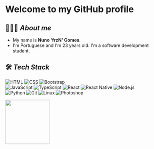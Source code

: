 # **Welcome to my GitHub profile**

## 👨🏻‍💻 _About me_

- My name is **Nuno 'frzN' Gomes**.
- I'm Portuguese and I'm 23 years old. I'm a software development student.

## 🛠 _Tech Stack_

![HTML](https://img.shields.io/badge/-HTML-000?&logo=HTML5)
![CSS](https://img.shields.io/badge/-CSS-000?&logo=CSS3&logoColor=007ACC)
![Bootstrap](https://img.shields.io/badge/-Bootstrap-000?&logo=bootstrap&logoColor=563D7C)\
![JavaScript](https://img.shields.io/badge/-JavaScript-000?&logo=JavaScript&logoColor=ddc508)
![TypeScript](https://img.shields.io/badge/-TypeScript-000?&logo=TypeScript&logoColor=007ACC)
![React](https://img.shields.io/badge/-React-000?&logo=React)
![React Native](https://img.shields.io/badge/-React%20Native-000?&logo=React)
![Node.js](https://img.shields.io/badge/-Node.js-000?&logo=node.js)\
![Python](https://img.shields.io/badge/-Python-000?&logo=python)
![Git](https://img.shields.io/badge/-Git-000?&logo=git)
![Linux](https://img.shields.io/badge/-Linux-000?&logo=Linux&logoColor=FCC624)
![Photoshop](https://img.shields.io/badge/-Photoshop-000?&logo=adobe-photoshop)

<img height="140px" src="https://github-readme-stats.vercel.app/api/top-langs/?username=frznDev&hide=html&hide_title=true&hide_border=true&layout=compact&langs_count=7&exclude_repo=comp426,Redventures-Movie-Quotes&text_color=fff&icon_color=fff&bg_color=000&theme=graywhite" /></a>
